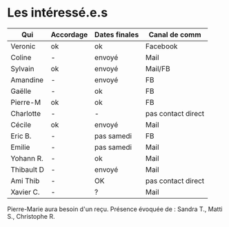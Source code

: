 # Les intéressé.e.s

| Qui       | Accordage | Dates finales | Canal de comm |
|-----------|-----------|---------------|---------------|
| Veronic   | ok | ok | Facebook |
| Coline    | - | envoyé | Mail |
| Sylvain   | ok | envoyé | Mail/FB |
| Amandine  | - | envoyé | FB |
| Gaëlle    | - | ok | FB |
| Pierre-M  | ok | ok | FB |
| Charlotte | - | - | pas contact direct |
| Cécile    | ok | envoyé | Mail |
| Eric B.   | - | pas samedi | FB |
| Emilie    | - | pas samedi | Mail |
| Yohann R. | - | ok | Mail |
| Thibault D| - | envoyé | Mail |
| Ami Thib  |- | OK | pas contact direct |
| Xavier C. | - | ? | Mail |

Pierre-Marie aura besoin d'un reçu.
Présence évoquée de : Sandra T., Matti S., Christophe R.
